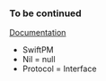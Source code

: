 ### To be continued
[Documentation](https://docs.swift.org/swift-book/documentation/the-swift-programming-language/guidedtour)

- SwiftPM
- Nil = null
- Protocol = Interface